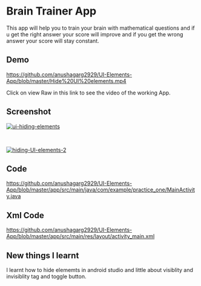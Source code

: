 
# Brain Trainer App

This app will help you to train your brain with mathematical questions and if u get the right answer your score will improve and if you get the wrong answer your score will stay constant.





## Demo

https://github.com/anushagarg2929/UI-Elements-App/blob/master/Hide%20UI%20elements.mp4

Click on view Raw in this link to see the video of the working App.
## Screenshot

<a href="https://ibb.co/yyv7kYH"><img src="https://i.ibb.co/ncdt1nx/ui-hiding-elements.png" alt="ui-hiding-elements" border="0"></a>

<br> 

<a href="https://ibb.co/mvw493w"><img src="https://i.ibb.co/vsGk3SG/hiding-UI-elements-2.png" alt="hiding-UI-elements-2" border="0"></a>
## Code

https://github.com/anushagarg2929/UI-Elements-App/blob/master/app/src/main/java/com/example/practice_one/MainActivity.java
## Xml Code

https://github.com/anushagarg2929/UI-Elements-App/blob/master/app/src/main/res/layout/activity_main.xml
## New things I learnt

I learnt how to hide elememts in android studio and little about visiblity and invisiblity tag and toggle button.
